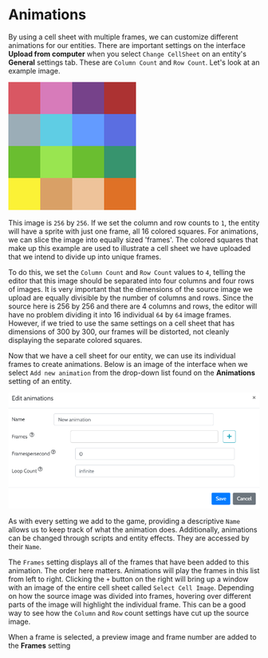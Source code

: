 # Animations

By using a cell sheet with multiple frames, we can customize different animations for our entities. There are important settings on the interface **Upload from computer** when you select ```Change CellSheet``` on an entity's **General** settings tab. These are ```Column Count``` and ```Row Count```. Let's look at an example image.

![Example of a 4 x 4 cell sheet](/img/animations/cell_sheet_example.png)

This image is ```256``` by ```256```. If we set the column and row counts to ```1```, the entity will have a sprite with just one frame, all 16 colored squares. For animations, we can slice the image into equally sized 'frames'. The colored squares that make up this example are used to illustrate a cell sheet we have uploaded that we intend to divide up into unique frames.

To do this, we set the ```Column Count``` and ```Row Count``` values to ```4```, telling the editor that this image should be separated into four columns and four rows of images. It is very important that the dimensions of the source image we upload are equally divisible by the number of columns and rows. Since the source here is 256 by 256 and there are 4 columns and rows, the editor will have no problem dividing it into 16 individual ```64``` by ```64``` image frames. However, if we tried to use the same settings on a cell sheet that has dimensions of 300 by 300, our frames will be distorted, not cleanly displaying the separate colored squares.

Now that we have a cell sheet for our entity, we can use its individual frames to create animations. Below is an image of the interface when we select ```Add new animation``` from the drop-down list found on the **Animations** setting of an entity.

![Interface when first creating a new animation](/img/animations/edit_animations.png)

As with every setting we add to the game, providing a descriptive ```Name``` allows us to keep track of what the animation does. Additionally, animations can be changed through scripts and entity effects. They are accessed by their ```Name```.

The ```Frames``` setting displays all of the frames that have been added to this animation. The order here matters. Animations will play the frames in this list from left to right. Clicking the ```+``` button on the right will bring up a window with an image of the entire cell sheet called ```Select Cell Image```. Depending on how the source image was divided into frames, hovering over different parts of the image will highlight the individual frame. This can be a good way to see how the ```Column``` and ```Row``` count settings have cut up the source image.

When a frame is selected, a preview image and frame number are added to the **Frames** setting





